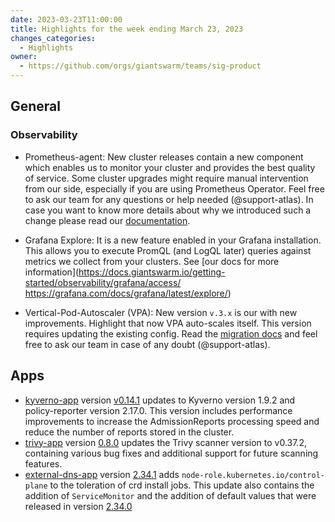 ```yaml
---
date: 2023-03-23T11:00:00
title: Highlights for the week ending March 23, 2023
changes_categories:
  - Highlights
owner:
  - https://github.com/orgs/giantswarm/teams/sig-product
---
```


## General

### Observability

* Prometheus-agent: New cluster releases contain a new component which enables us to monitor your cluster and provides the best quality of service. Some cluster upgrades might require manual intervention from our side, especially if you are using Prometheus Operator. Feel free to ask our team for any questions or help needed (@support-atlas). In case you want to know more details about why we introduced such a change please read our [documentation](https://docs.giantswarm.io/getting-started/observability/monitoring/prometheus/agent/).

* Grafana Explore: It is a new feature enabled in your Grafana installation. This allows you to execute PromQL (and LogQL later) queries against metrics we collect from your clusters. See [our docs for more information](https://docs.giantswarm.io/getting-started/observability/grafana/access/ https://grafana.com/docs/grafana/latest/explore/)

* Vertical-Pod-Autoscaler (VPA): New version `v.3.x` is our with new improvements. Highlight that now VPA auto-scales itself. This version requires updating the existing config. Read the [migration docs](https://github.com/giantswarm/vertical-pod-autoscaler-app#moving-from-2xx-to-3xx---breaking-change) and feel free to ask our team in case of any doubt (@support-atlas).

## Apps

- [kyverno-app](https://github.com/giantswarm/kyverno-app) version [v0.14.1](https://github.com/giantswarm/kyverno-app/blob/main/CHANGELOG.md#0141---2023-03-22) updates to Kyverno version 1.9.2 and policy-reporter version 2.17.0. This version includes performance improvements to increase the AdmissionReports processing speed and reduce the number of reports stored in the cluster.
- [trivy-app](https://github.com/giantswarm/trivy-app/) version [0.8.0](https://github.com/giantswarm/trivy-app/blob/main/CHANGELOG.md#080---2023-03-17) updates the Trivy scanner version to v0.37.2, containing various bug fixes and additional support for future scanning features.
- [external-dns-app](https://github.com/giantswarm/external-dns-app) version [2.34.1](https://github.com/giantswarm/external-dns-app/blob/master/CHANGELOG.md#2341---2023-03-22) adds `node-role.kubernetes.io/control-plane` to the toleration of crd install jobs. This update also contains the addition of `ServiceMonitor` and the addition of default values that were released in version [2.34.0](https://github.com/giantswarm/external-dns-app/blob/master/CHANGELOG.md#2340---2023-03-21)


